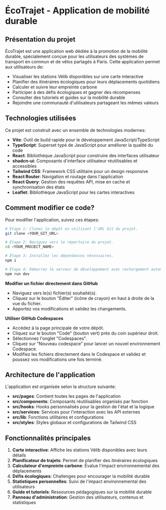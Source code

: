 
# ÉcoTrajet - Application de mobilité durable

## Présentation du projet

ÉcoTrajet est une application web dédiée à la promotion de la mobilité durable, spécialement conçue pour les utilisateurs des systèmes de transport en commun et de vélos partagés à Paris. Cette application permet aux utilisateurs de:

- Visualiser les stations Vélib disponibles sur une carte interactive
- Planifier des itinéraires écologiques pour leurs déplacements quotidiens
- Calculer et suivre leur empreinte carbone
- Participer à des défis écologiques et gagner des récompenses
- Consulter des tutoriels et guides sur la mobilité durable
- Rejoindre une communauté d'utilisateurs partageant les mêmes valeurs

## Technologies utilisées

Ce projet est construit avec un ensemble de technologies modernes:

- **Vite**: Outil de build rapide pour le développement JavaScript/TypeScript
- **TypeScript**: Superset typé de JavaScript pour améliorer la qualité du code
- **React**: Bibliothèque JavaScript pour construire des interfaces utilisateur
- **shadcn-ui**: Composants d'interface utilisateur réutilisables et accessibles
- **Tailwind CSS**: Framework CSS utilitaire pour un design responsive
- **React Router**: Navigation et routage dans l'application
- **React Query**: Gestion des requêtes API, mise en cache et synchronisation des états
- **Leaflet**: Bibliothèque JavaScript pour les cartes interactives

## Comment modifier ce code?

Pour modifier l'application, suivez ces étapes:

```sh
# Étape 1: Clonez le dépôt en utilisant l'URL Git du projet.
git clone <YOUR_GIT_URL>

# Étape 2: Naviguez vers le répertoire du projet.
cd <YOUR_PROJECT_NAME>

# Étape 3: Installez les dépendances nécessaires.
npm i

# Étape 4: Démarrez le serveur de développement avec rechargement automatique.
npm run dev
```

**Modifier un fichier directement dans GitHub**

- Naviguez vers le(s) fichier(s) souhaité(s).
- Cliquez sur le bouton "Éditer" (icône de crayon) en haut à droite de la vue du fichier.
- Apportez vos modifications et validez les changements.

**Utiliser GitHub Codespaces**

- Accédez à la page principale de votre dépôt.
- Cliquez sur le bouton "Code" (bouton vert) près du coin supérieur droit.
- Sélectionnez l'onglet "Codespaces".
- Cliquez sur "Nouveau codespace" pour lancer un nouvel environnement Codespace.
- Modifiez les fichiers directement dans le Codespace et validez et poussez vos modifications une fois terminé.

## Architecture de l'application

L'application est organisée selon la structure suivante:

- **src/pages**: Contient toutes les pages de l'application
- **src/components**: Composants réutilisables organisés par fonction
- **src/hooks**: Hooks personnalisés pour la gestion de l'état et la logique
- **src/services**: Services pour l'interaction avec les API externes
- **src/lib**: Fonctions utilitaires et configurations
- **src/styles**: Styles globaux et configurations de Tailwind CSS

## Fonctionnalités principales

1. **Carte interactive**: Affiche les stations Vélib disponibles avec leurs détails
2. **Planificateur de trajets**: Permet de planifier des itinéraires écologiques
3. **Calculateur d'empreinte carbone**: Évalue l'impact environnemental des déplacements
4. **Défis écologiques**: Challenges pour encourager la mobilité durable
5. **Statistiques personnelles**: Suivi de l'impact environnemental des utilisateurs
6. **Guide et tutoriels**: Ressources pédagogiques sur la mobilité durable
7. **Panneau d'administration**: Gestion des utilisateurs, contenus et statistiques
